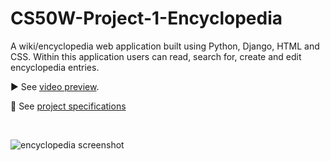 # CS50W-Project-1-Encyclopedia

A wiki/encyclopedia web application built using Python, Django, HTML and CSS. Within this application users can read, search for, create and edit encyclopedia entries.

▶️ See [video preview](https://www.youtube.com/watch?v=QLIVxqdMXHQ).

📝 See [project specifications](https://cs50.harvard.edu/web/2020/projects/1/wiki/)

<br>

![encyclopedia screenshot](https://user-images.githubusercontent.com/110285021/209455250-3719ee40-1bf0-4433-ab47-0278a20ac5b8.png)
